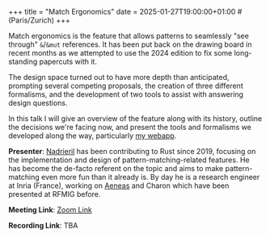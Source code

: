 +++
title = "Match Ergonomics"
date = 2025-01-27T19:00:00+01:00 # (Paris/Zurich)
+++

Match ergonomics is the feature that allows patterns to seamlessly "see through" `&`/`&mut` references.
It has been put back on the drawing board in recent months as we attempted to use the 2024 edition to fix some long-standing papercuts with it.

The design space turned out to have more depth than anticipated, prompting several competing proposals, the creation of three different formalisms, and the development of two tools to assist with answering design questions.

In this talk I will give an overview of the feature along with its history, outline the decisions we're facing now, and present the tools and formalisms we developed along the way, particularly [my webapp](https://nadrieril.github.io/typing-rust-patterns).

**Presenter**: [Nadrieril](https://github.com/Nadrieril/) has been contributing to Rust since 2019, focusing on the implementation and design of pattern-matching-related features.
He has become the de-facto referent on the topic and aims to make pattern-matching even more fun than it already is.
By day he is a research engineer at Inria (France), working on [Aeneas](/meetings/aeneas/) and Charon which have been presented at RFMIG before.

**Meeting Link**: [Zoom Link](https://ethz.zoom.us/j/63658285876)

**Recording Link**: TBA
